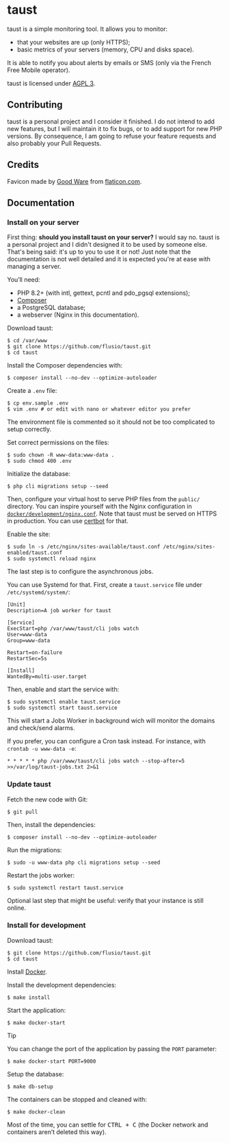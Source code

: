 # taust

taust is a simple monitoring tool.
It allows you to monitor:

- that your websites are up (only HTTPS);
- basic metrics of your servers (memory, CPU and disks space).

It is able to notify you about alerts by emails or SMS (only via the French Free Mobile operator).

taust is licensed under [AGPL 3](/LICENSE.txt).

## Contributing

taust is a personal project and I consider it finished.
I do not intend to add new features, but I will maintain it to fix bugs, or to add support for new PHP versions.
By consequence, I am going to refuse your feature requests and also probably your Pull Requests.

## Credits

Favicon made by [Good Ware](https://www.flaticon.com/authors/good-ware) from [flaticon.com](https://www.flaticon.com/).

## Documentation

### Install on your server

First thing: **should you install taust on your server?**
I would say no.
taust is a personal project and I didn't designed it to be used by someone else.
That's being said: it's up to you to use it or not!
Just note that the documentation is not well detailed and it is expected you're at ease with managing a server.

You’ll need:

- PHP 8.2+ (with intl, gettext, pcntl and pdo\_pgsql extensions);
- [Composer](https://getcomposer.org/)
- a PostgreSQL database;
- a webserver (Nginx in this documentation).

Download taust:

```console
$ cd /var/www
$ git clone https://github.com/flusio/taust.git
$ cd taust
```

Install the Composer dependencies with:

```console
$ composer install --no-dev --optimize-autoloader
```

Create a `.env` file:

```console
$ cp env.sample .env
$ vim .env # or edit with nano or whatever editor you prefer
```

The environment file is commented so it should not be too complicated to setup correctly.

Set correct permissions on the files:

```console
$ sudo chown -R www-data:www-data .
$ sudo chmod 400 .env
```

Initialize the database:

```console
$ php cli migrations setup --seed
```

Then, configure your virtual host to serve PHP files from the `public/` directory.
You can inspire yourself with the Nginx configuration in [`docker/development/nginx.conf`](/docker/development/nginx.conf).
Note that taust must be served on HTTPS in production.
You can use [certbot](https://certbot.eff.org/) for that.

Enable the site:

```console
$ sudo ln -s /etc/nginx/sites-available/taust.conf /etc/nginx/sites-enabled/taust.conf
$ sudo systemctl reload nginx
```

The last step is to configure the asynchronous jobs.

You can use Systemd for that.
First, create a `taust.service` file under `/etc/systemd/system/`:

```systemd
[Unit]
Description=A job worker for taust

[Service]
ExecStart=php /var/www/taust/cli jobs watch
User=www-data
Group=www-data

Restart=on-failure
RestartSec=5s

[Install]
WantedBy=multi-user.target
```

Then, enable and start the service with:

```console
$ sudo systemctl enable taust.service
$ sudo systemctl start taust.service
```

This will start a Jobs Worker in background wich will monitor the domains and check/send alarms.

If you prefer, you can configure a Cron task instead. For instance, with `crontab -u www-data -e`:

```cron
* * * * * php /var/www/taust/cli jobs watch --stop-after=5 >>/var/log/taust-jobs.txt 2>&1
```

### Update taust

Fetch the new code with Git:

```console
$ git pull
```

Then, install the dependencies:

```console
$ composer install --no-dev --optimize-autoloader
```

Run the migrations:

```console
$ sudo -u www-data php cli migrations setup --seed
```

Restart the jobs worker:

```console
$ sudo systemctl restart taust.service
```

Optional last step that might be useful: verify that your instance is still online.

### Install for development

Download taust:

```console
$ git clone https://github.com/flusio/taust.git
$ cd taust
```

Install [Docker](https://docs.docker.com/engine/install/).

Install the development dependencies:

```console
$ make install
```

Start the application:

```console
$ make docker-start
```

> [!TIP]
> You can change the port of the application by passing the `PORT` parameter:
>
> ```console
> $ make docker-start PORT=9000
> ```

Setup the database:

```console
$ make db-setup
```

The containers can be stopped and cleaned with:

```console
$ make docker-clean
```

Most of the time, you can settle for <kbd>CTRL + C</kbd> (the Docker network and containers aren’t deleted this way).
